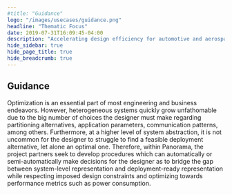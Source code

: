 ```yaml
---
#title: "Guidance"
logo: "/images/usecases/guidance.png"
headline: "Thematic Focus"
date: 2019-07-31T16:09:45-04:00
description: "Accelerating design efficiency for automotive and aerospace systems"
hide_sidebar: true
hide_page_title: true
hide_breadcrumb: true
---
```


## Guidance

Optimization is an essential part of most engineering and business endeavors. However, heterogeneous systems quickly grow unfathomable due to the big number of choices the designer must make regarding partitioning alternatives, application parameters, communication patterns, among others. Furthermore, at a higher level of system abstraction, it is not uncommon for the designer to struggle to find a feasible deployment alternative, let alone an optimal one. Therefore, within Panorama, the project partners seek to develop procedures which can automatically or semi-automatically make decisions for the designer as to bridge the gap between system-level representation and deployment-ready representation while respecting imposed design constraints and optimizing towards performance metrics such as power consumption.



